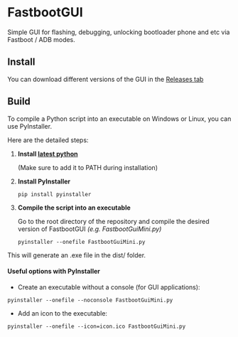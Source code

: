 # FastbootGUI
Simple GUI for flashing, debugging, unlocking bootloader phone and etc via Fastboot / ADB modes.

## Install
You can download different versions of the GUI in the [Releases tab](https://github.com/Fred12301/FastbootGUI/releases)

## Build
To compile a Python script into an executable on Windows or Linux, you can use PyInstaller.

Here are the detailed steps:

1. **Install [latest python](https://www.python.org/downloads/windows/)**

   (Make sure to add it to PATH during installation)

2. **Install PyInstaller**
   ```shell
   pip install pyinstaller
   ```

3. **Compile the script into an executable**

   Go to the root directory of the repository and compile the desired version of FastbootGUI _(e.g. FastbootGuiMini.py)_
   
   ```shell
   pyinstaller --onefile FastbootGuiMini.py
   ```

This will generate an .exe file in the dist/ folder.

#### Useful options with PyInstaller

- Create an executable without a console (for GUI applications):
```shell
pyinstaller --onefile --noconsole FastbootGuiMini.py
```

- Add an icon to the executable:
```shell
pyinstaller --onefile --icon=icon.ico FastbootGuiMini.py
```



